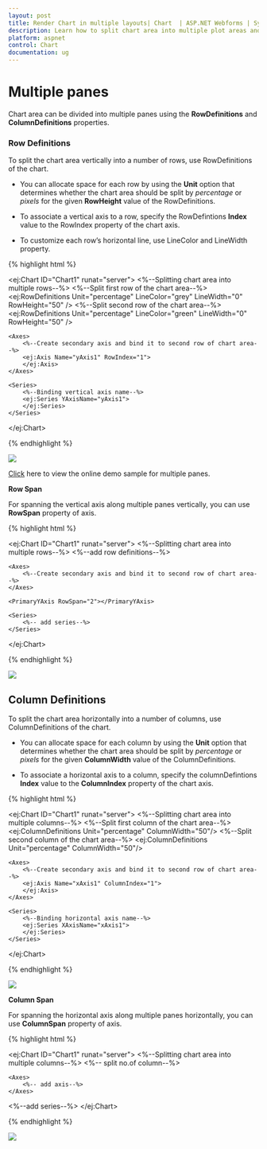 ```yaml
---
layout: post
title: Render Chart in multiple layouts| Chart  | ASP.NET Webforms | Syncfusion
description: Learn how to split chart area into multiple plot areas and render different types of series in each area.                    
platform: aspnet
control: Chart
documentation: ug
---
```


# Multiple panes

Chart area can be divided into multiple panes using the **RowDefinitions** and **ColumnDefinitions** properties.

### Row Definitions

To split the chart area vertically into a number of rows, use RowDefinitions of the chart. 

* You can allocate space for each row by using the **Unit** option that determines whether the chart area should be split by *percentage* or *pixels* for the given **RowHeight** value of the RowDefinitions.
 
* To associate a vertical axis to a row, specify the RowDefintions **Index** value to the RowIndex property of the chart axis.

* To customize each row’s horizontal line, use LineColor and LineWidth property.


{% highlight html %}

<ej:Chart ID="Chart1" runat="server"> 
    <%--Splitting chart area into multiple rows--%>
    <RowDefinitions>
        <%--Split first row of the chart area--%>
        <ej:RowDefinitions Unit="percentage" LineColor="grey" LineWidth="0" RowHeight="50" />
        <%--Split second row of the chart area--%>
        <ej:RowDefinitions Unit="percentage" LineColor="green" LineWidth="0" RowHeight="50" />
    </RowDefinitions>

    <Axes>
        <%--Create secondary axis and bind it to second row of chart area--%>
        <ej:Axis Name="yAxis1" RowIndex="1">
        </ej:Axis>
    </Axes>

    <Series>
        <%--Binding vertical axis name--%>
        <ej:Series YAxisName="yAxis1">
        </ej:Series>
    </Series>
</ej:Chart>

{% endhighlight %}

![](Multiple-Panes_images/Multiple-Panes_img1.png)

[Click](http://asp.syncfusion.com/demos/web/chart/multipleaxes.aspx) here to view the online demo sample for multiple panes.


**Row Span**

For spanning the vertical axis along multiple panes vertically, you can use **RowSpan** property of axis. 

{% highlight html %}

<ej:Chart ID="Chart1" runat="server"> 
    <%--Splitting chart area into multiple rows--%>
    <RowDefinitions>
        <%--add row definitions--%>
    </RowDefinitions>

    <Axes>
        <%--Create secondary axis and bind it to second row of chart area--%>
    </Axes>

    <PrimaryYAxis RowSpan="2"></PrimaryYAxis>

    <Series>
        <%-- add series--%>
    </Series>
</ej:Chart>

{% endhighlight %}

![](Multiple-Panes_images/Multiple-Panes_img2.png)

## Column Definitions

To split the chart area horizontally into a number of columns, use ColumnDefinitions of the chart.

* You can allocate space for each column by using the **Unit** option that determines whether the chart area should be split by *percentage* or *pixels* for the given **ColumnWidth** value of the ColumnDefinitions.
 
* To associate a horizontal axis to a column, specify the columnDefintions **Index** value to the **ColumnIndex** property of the chart axis.
 
{% highlight html %}

<ej:Chart ID="Chart1" runat="server"> 
    <%--Splitting chart area into multiple columns--%>
    <ColumnDefinitions>
        <%--Split first column of the chart area--%>
        <ej:ColumnDefinitions Unit="percentage" ColumnWidth="50"/>
        <%--Split second column of the chart area--%>
        <ej:ColumnDefinitions Unit="percentage" ColumnWidth="50"/>
    </ColumnDefinitions>

    <Axes>
        <%--Create secondary axis and bind it to second row of chart area--%>
        <ej:Axis Name="xAxis1" ColumnIndex="1">
        </ej:Axis>
    </Axes>

    <Series>
        <%--Binding horizontal axis name--%>
        <ej:Series XAxisName="xAxis1">
        </ej:Series>
    </Series>
</ej:Chart>

{% endhighlight %}

![](Multiple-Panes_images/Multiple-Panes_img3.png)


**Column Span**

For spanning the horizontal axis along multiple panes horizontally, you can use **ColumnSpan** property of axis. 

{% highlight html %}
 
<ej:Chart ID="Chart1" runat="server"> 
    <%--Splitting chart area into multiple columns--%>
    <ColumnDefinitions>
        <%-- split no.of column--%>
    </ColumnDefinitions>

    <Axes>
        <%-- add axis--%>
    </Axes>

   <PrimaryXAxis ColumnSpan="2" Name="xAxis1" ></PrimaryXAxis>
    <Series>
        <%--add series--%>
    </Series>
</ej:Chart>

{% endhighlight %}

![](Multiple-Panes_images/Multiple-Panes_img4.png)

